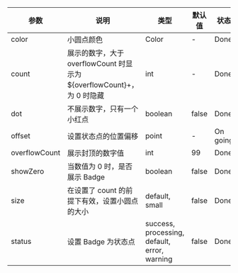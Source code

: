 ﻿| 参数  | 说明                                                                   | 类型  | 默认值 | 状态     |
| ----- | ---------------------------------------------------------------------- | ----- | ------ | -------- |
| color | 小圆点颜色                                                             | Color | -      | Done |
| count | 展示的数字，大于 overflowCount 时显示为 ${overflowCount}+，为 0 时隐藏 | int | -      | Done |
| dot | 不展示数字，只有一个小红点| boolean | false      | Done |
| offset | 设置状态点的位置偏移| point | -      | On going |
| overflowCount | 展示封顶的数字值| int | 99      | Done |
| showZero | 当数值为 0 时，是否展示 Badge| boolean | false      | Done |
| size | 在设置了 count 的前提下有效，设置小圆点的大小 | default, small | false | Done |
| status | 设置 Badge 为状态点 | success, processing, default, error, warning | false      | Done |